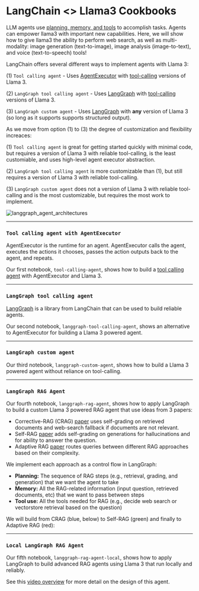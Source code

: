 # LangChain <> Llama3 Cookbooks

LLM agents use [planning, memory, and tools](https://lilianweng.github.io/posts/2023-06-23-agent/) to accomplish tasks. Agents can empower llama3 with important new capabilities. Here, we will show how to give llama3 the ability to perform web search, as well as multi-modality: image generation (text-to-image), image analysis (image-to-text), and voice (text-to-speech) tools!

LangChain offers several different ways to implement agents with Llama 3:

(1) `Tool calling agent` - Uses [AgentExecutor](https://python.langchain.com/docs/modules/agents/quick_start/) with [tool-calling](https://python.langchain.com/docs/integrations/chat/) versions of Llama 3.

(2) `LangGraph tool calling agent` - Uses [LangGraph](https://python.langchain.com/docs/langgraph) with [tool-calling](https://python.langchain.com/docs/integrations/chat/) versions of Llama 3.

(3) `LangGraph custom agent` - Uses [LangGraph](https://python.langchain.com/docs/langgraph) with **any** version of Llama 3 (so long as it supports supports structured output).

As we move from option (1) to (3) the degree of customization and flexibility increaces:

(1) `Tool calling agent` is great for getting started quickly with minimal code, but requires a version of Llama 3 with reliable tool-calling, is the least customiable, and uses high-level agent executor abstraction.
  
(2) `LangGraph tool calling agent` is more customizable than (1), but still requires a version of Llama 3 with reliable tool-calling.
  
(3) `LangGraph custom agent` does not a version of Llama 3 with reliable tool-calling and is the most customizable, but requires the most work to implement. 

![langgraph_agent_architectures](https://github.com/rlancemartin/llama-recipes/assets/122662504/06119cf2-08d3-470b-a19a-6eede7a01f9d)

---

### `Tool calling agent with AgentExecutor`

AgentExecutor is the runtime for an agent. AgentExecutor calls the agent, executes the actions it chooses, passes the action outputs back to the agent, and repeats.

Our first notebook, `tool-calling-agent`, shows how to build a [tool calling agent](https://python.langchain.com/docs/modules/agents/agent_types/tool_calling/) with AgentExecutor and Llama 3.

--- 

### `LangGraph tool calling agent`

[LangGraph](https://python.langchain.com/docs/langgraph) is a library from LangChain that can be used to build reliable agents.

Our second notebook, `langgraph-tool-calling-agent`, shows an alternative to AgentExecutor for building a Llama 3 powered agent. 

--- 

### `LangGraph custom agent`

Our third notebook, `langgraph-custom-agent`, shows how to build a Llama 3 powered agent without reliance on tool-calling. 

--- 

### `LangGraph RAG Agent`

Our fourth notebook, `langgraph-rag-agent`, shows how to apply LangGraph to build a custom Llama 3 powered RAG agent that use ideas from 3 papers:

* Corrective-RAG (CRAG) [paper](https://arxiv.org/pdf/2401.15884.pdf) uses self-grading on retrieved documents and web-search fallback if documents are not relevant.
* Self-RAG [paper](https://arxiv.org/abs/2310.11511) adds self-grading on generations for hallucinations and for ability to answer the question.
* Adaptive RAG [paper](https://arxiv.org/abs/2403.14403) routes queries between different RAG approaches based on their complexity.

We implement each approach as a control flow in LangGraph:
- **Planning:** The sequence of RAG steps (e.g., retrieval, grading, and generation) that we want the agent to take
- **Memory:** All the RAG-related information (input question, retrieved documents, etc) that we want to pass between steps
- **Tool use:** All the tools needed for RAG (e.g., decide web search or vectorstore retrieval based on the question)

We will build from CRAG (blue, below) to Self-RAG (green) and finally to Adaptive RAG (red):

--- 
 
### `Local LangGraph RAG Agent`

Our fifth notebook, `langgraph-rag-agent-local`, shows how to apply LangGraph to build advanced RAG agents using Llama 3 that run locally and reliably.

See this [video overview](https://www.youtube.com/watch?v=sgnrL7yo1TE) for more detail on the design of this agent.
